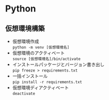 # Python
## 仮想環境構築
* 仮想環境作成  
`python -m venv [仮想環境名]`  
* 仮想環境のアクティベート  
`source [仮想環境名]/bin/activate`
* インストールパッケージとバージョン書き出し  
`pip freeze > requirements.txt`
* 一括インストール  
`pip install -r requirements.txt`
* 仮想環境ディアクティベート  
`deactivate`